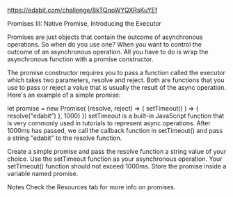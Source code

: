 https://edabit.com/challenge/8kTQqoWYQXRsKuYEf

Promises III: Native Promise, Introducing the Executor

Promises are just objects that contain the outcome of asynchronous operations. So when do you use one? When you want to control the outcome of an asynchronous operation. All you have to do is wrap the asynchronous function with a promise constructor.

The promise constructor requires you to pass a function called the executor which takes two parameters, resolve and reject. Both are functions that you use to pass or reject a value that is usually the result of the async operation. Here's an example of a simple promise:

let promise = new Promise( (resolve, reject) => {
  setTimeout(( ) => {
     resolve("edabit")
  }, 1000)
})
setTimeout is a built-in JavaScript function that is very commonly used in tutorials to represent async operations. After 1000ms has passed, we call the callback function in setTimeout() and pass a string "edabit" to the resolve function.

Create a simple promise and pass the resolve function a string value of your choice. Use the setTimeout function as your asynchronous operation. Your setTimeout() function should not exceed 1000ms. Store the promise inside a variable named promise.

Notes
Check the Resources tab for more info on promises.
